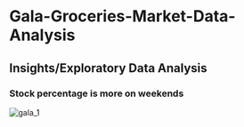 # Gala-Groceries-Market-Data-Analysis
## Insights/Exploratory Data Analysis
### Stock percentage is more on weekends
![gala_1](https://user-images.githubusercontent.com/97623883/205588158-b3c8f081-7a44-4705-9f78-9b1b482febd1.png)
